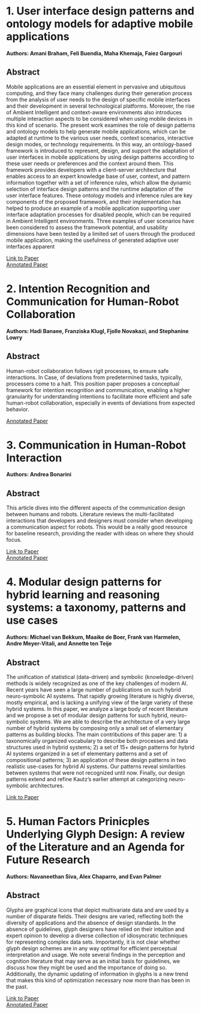 # 1. User interface design patterns and ontology models for adaptive mobile applications
**Authors: Amani Braham, Feli Buendia, Maha Khemaja, Faiez Gargouri**   
## **Abstract**
Mobile applications are an essential element in pervasive and ubiquitous computing, and they face many challenges during their
generation process from the analysis of user needs to the design of specific mobile interfaces and their development in several
technological platforms. Moreover, the rise of Ambient Intelligent and context-aware environments also introduces multiple
interaction aspects to be considered when using mobile devices in this kind of scenario. The present work examines the
role of design patterns and ontology models to help generate mobile applications, which can be adapted at
runtime to the various user needs, context scenarios, interactive design modes, or technology requirements. In this way,
an ontology-based framework is introduced to represent, design, and support the adaptation of user interfaces in mobile applications by using design patterns according to these user needs or preferences and the context around them. This framework
provides developers with a client-server architecture that enables access to an expert knowledge base of user, context, and
pattern information together with a set of inference rules, which allow the dynamic selection of interface design patterns and the
runtime adaptation of the user interface features. These ontology models and inference rules are key components of the proposed
framework, and their implementation has helped to produce an example of a mobile application supporting user interface adaptation processes for disabled people, which can be required in Ambient Intelligent environments. Three examples of user
scenarios have been considered to assess the framework potential, and usability dimensions have been tested by a limited set
of users through the produced mobile application, making the usefulness of generated adaptive user interfaces apparent

[Link to Paper](https://link.springer.com/article/10.1007/s00779-020-01481-5) <br>
[Annotated Paper](https://drive.google.com/file/d/1MQMKhOqrFc0SAPWzoDgs-1FqkAnQBrxJ/view?usp=sharing)

# 2. Intention Recognition and Communication for Human-Robot Collaboration
**Authors: Hadi Banaee, Franziska Klugl, Fjolle Novakazi, and Stephanine Lowry**   
## **Abstract**
Human-robot collaboration follows rigit processes, to ensure safe interactions. In Case, of deviations from predetermined tasks, typically, processers come to a halt. This position paper proposes a conceptual framework for intention recognition and communication, enabling a higher granularity for understanding intentions to facilitate more efficient and safe human-robot collaboration, especially in events of deviations from expected behavior. 


 [Annotated Paper](https://drive.google.com/file/d/1AwBojQMmDFDZcoxYBecAi0onM-gzTX3n/view?usp=sharing)
 
# 3. Communication in Human-Robot Interaction
**Authors: Andrea Bonarini**   
## **Abstract**
This article dives into the different aspects of the communication design between humans and robots. Literature reviews the multi-facilitated interactions that developers and designers must consider when developing a communication aspect for robots. This would be a really good resource for baseline research, providing the reader with ideas on where they should focus. 

[Link to Paper](https://link.springer.com/article/10.1007/s43154-020-00026-1) <br>
[Annotated Paper](https://drive.google.com/file/d/1BJOgf8CI7iJvVFNb4yIXzDDjVyAEcZv8/view?usp=sharing)

# 4. Modular design patterns for hybrid learning and reasoning systems: a taxonomy, patterns and use cases
**Authors: Michael van Bekkum, Maaike de Boer, Frank van Harmelen, Andre Meyer-Vitali, and Annette ten Teije**   
## **Abstract**
The unification of statistical (data-driven) and symbolic (knowledge-driven) methods is widely recognized as one of the key challenges of modern AI. Recent years have seen a large number of publications on such hybrid neuro-symbolic AI systems. That rapidly growing literature is highly diverse, mostly empirical, and is lacking a unifying view of the large variety of these hybrid systems. In this paper, we analyze a large body of recent literature and we propose a set of modular design patterns for such hybrid, neuro-symbolic systems. We are able to describe the architecture of a very large number of hybrid systems by composing only a small set of elementary patterns as building blocks. The main contributions of this paper are: 1) a taxonomically organized vocabulary to describe both processes and data structures used in hybrid systems; 2) a set of 15+ design patterns for hybrid AI systems organized in a set of elementary patterns and a set of compositional patterns; 3) an application of these design patterns in two realistic use-cases for hybrid AI systems. Our patterns reveal similarities between systems that were not recognized until now. Finally, our design patterns extend and refine Kautz’s earlier attempt at categorizing neuro-symbolic architectures.

[Link to Paper](https://link.springer.com/article/10.1007/s10489-021-02394-3)

# 5. Human Factors Prinicples Underlying Glyph Design: A review of the Literature and an Agenda for Future Research
**Authors: Navaneethan Siva, Alex Chaparro, and Evan Palmer**   
## **Abstract**
Glyphs are graphical icons that depict multivariate data and are used by a number of disparate fields. Their designs are varied, reflecting both the diversity of applications and the absence of design standards. In the absence of guidelines, glyph designers have relied on their intuition and expert opinion to develop a diverse collection of idiosyncratic techniques for representing complex data sets. Importantly, it is not clear whether glyph design schemes are in any way optimal for efficient perceptual interpretation and usage. We note several findings in the perception and cognition literature that may serve as an initial basis for guidelines, we discuss how they might be used and the importance of doing so. Additionally, the dynamic updating of information in glyphs is a new trend that makes this kind of optimization necessary now more than has been in the past.

[Link to Paper](https://journals.sagepub.com/doi/abs/10.1177/1071181312561332) <br>
[Annotated Paper](https://drive.google.com/file/d/1FDVB9VLrO4bGE1vY5Wv3TfnL80vaAisw/view?usp=sharing)

